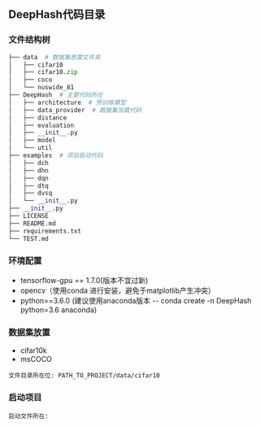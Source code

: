 ## DeepHash代码目录

### 文件结构树

```python
├── data  # 数据集放置文件夹
│   ├── cifar10
│   ├── cifar10.zip
│   ├── coco
│   └── nuswide_81
├── DeepHash  # 主要代码所在
│   ├── architecture  # 预训练模型
│   ├── data_provider  # 数据集加载代码
│   ├── distance
│   ├── evaluation
│   ├── __init__.py
│   ├── model
│   └── util
├── examples  # 项目启动代码
│   ├── dch
│   ├── dhn
│   ├── dqn
│   ├── dtq
│   ├── dvsq
│   └── __init__.py
├── __init__.py
├── LICENSE
├── README.md
├── requirements.txt
└── TEST.md
```

### 环境配置

- tensorflow-gpu == 1.7.0(版本不宜过新)
- opencv（使用conda 进行安装，避免于matplotlib产生冲突）
- python==3.6.0 (建议使用anaconda版本 -- conda create -n DeepHash python=3.6 anaconda)

### 数据集放置

- cifar10k
- msCOCO

`文件目录所在位: PATH_TO_PROJECT/data/cifar10`

### 启动项目

`启动文件所在: `

